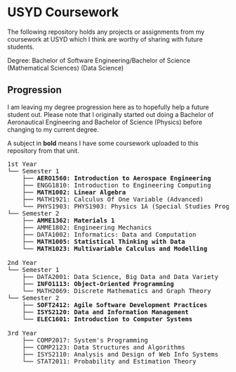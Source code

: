 # USYD Coursework

The following repository holds any projects or assignments from my coursework at USYD which I think are worthy of sharing with future students. 

Degree: Bachelor of Software Engineering/Bachelor of Science (Mathematical Sciences) (Data Science)

## Progression
I am leaving my degree progression here as to hopefully help a future student out. Please note that I originally started out doing a Bachelor of Aeronautical Engineering and Bachelor of Science (Physics) before changing to my current degree.

A subject in **bold** means I have some coursework uploaded to this repository from that unit.

<pre>
1st Year
└── Semester 1
    ├── <b>AERO1560: Introduction to Aerospace Engineering</b>
    ├── ENGG1810: Introduction to Engineering Computing
    ├── <b>MATH1002: Linear Algebra</b>
    ├── MATH1921: Calculus Of One Variable (Advanced)
    └── PHYS1903: PHYS1903: Physics 1A (Special Studies Program)
└── Semester 2
    ├── <b>AMME1362: Materials 1</b>
    ├── AMME1802: Engineering Mechanics
    ├── DATA1002: Informatics: Data and Computation
    ├── <b>MATH1005: Statistical Thinking with Data</b>
    └── <b>MATH1023: Multivariable Calculus and Modelling</b>
    
2nd Year
└── Semester 1
    ├── DATA2001: Data Science, Big Data and Data Variety
    ├── <b>INFO1113: Object-Oriented Programming</b>
    └── MATH2069: Discrete Mathematics and Graph Theory
└── Semester 2
    ├── <b>SOFT2412: Agile Software Development Practices</b>
    ├── <b>ISYS2120: Data and Information Management</b>
    └── <b>ELEC1601: Introduction to Computer Systems</b>

3rd Year
    ├── COMP2017: System's Programming
    ├── COMP2123: Data Structures and Algorithms
    ├── ISYS2110: Analysis and Design of Web Info Systems
    └── STAT2011: Probability and Estimation Theory
</pre>
